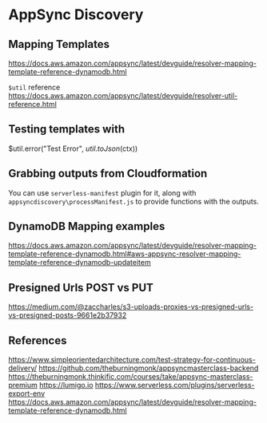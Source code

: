 # AppSync Discovery

## Mapping Templates
https://docs.aws.amazon.com/appsync/latest/devguide/resolver-mapping-template-reference-dynamodb.html

`$util` reference
https://docs.aws.amazon.com/appsync/latest/devguide/resolver-util-reference.html

## Testing templates with 
$util.error("Test Error", $util.toJson($ctx))

## Grabbing outputs from Cloudformation
You can use `serverless-manifest` plugin for it, along with `appsyncdiscovery\processManifest.js` to provide functions with the outputs.

## DynamoDB Mapping examples
https://docs.aws.amazon.com/appsync/latest/devguide/resolver-mapping-template-reference-dynamodb.html#aws-appsync-resolver-mapping-template-reference-dynamodb-updateitem

## Presigned Urls POST vs PUT
https://medium.com/@zaccharles/s3-uploads-proxies-vs-presigned-urls-vs-presigned-posts-9661e2b37932

## References
https://www.simpleorientedarchitecture.com/test-strategy-for-continuous-delivery/
https://github.com/theburningmonk/appsyncmasterclass-backend
https://theburningmonk.thinkific.com/courses/take/appsync-masterclass-premium
https://lumigo.io
https://www.serverless.com/plugins/serverless-export-env
https://docs.aws.amazon.com/appsync/latest/devguide/resolver-mapping-template-reference-dynamodb.html